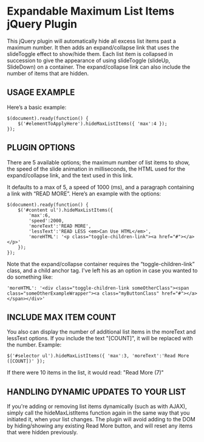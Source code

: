 # Expandable Maximum List Items jQuery Plugin

This jQuery plugin will automatically hide all excess list items past a maximum number. It then adds an expand/collapse link that uses the slideToggle effect to show/hide them. Each list item is collapsed in succession to give the appearance of using slideToggle (slideUp, SlideDown) on a container. The expand/collapse link can also include the number of items that are hidden.

## USAGE EXAMPLE

Here’s a basic example:

```
$(document).ready(function() {
    $('#elementToApplyHere').hideMaxListItems({ 'max':4 });
});
```

## PLUGIN OPTIONS

There are 5 available options; the maximum number of list items to show, the speed 
of the slide animation in milliseconds, the HTML used for the expand/collapse 
link, and the text used in this link. 

It defaults to a max of 5, a speed of 1000 (ms), and a paragraph containing a link with “READ 
MORE”. Here’s an example with the options:

```
$(document).ready(function() {
    $('#content ul').hideMaxListItems({
        'max':6,
        'speed':2000,
    	'moreText':'READ MORE',
		'lessText':'READ LESS <em>Can Use HTML</em>',
        'moreHTML': '<p class="toggle-children-link"><a href="#"></a></p>'
    });
});
```

Note that the expand/collapse container requires the “toggle-children-link” class, and a child anchor tag. I've left his as an option in case you wanted to do something like:

```
'moreHTML': '<div class="toggle-children-link someOtherClass"><span class="someOtherExampleWrapper"><a class="myButtonClass" href="#"></a></span></div>'
```

## INCLUDE MAX ITEM COUNT

You also can display the number of additional list items in the moreText and lessText options.
If you include the text "[COUNT]", it will be replaced with the number. Example:

```
$('#selector ul').hideMaxListItems({ 'max':3, 'moreText':'Read More ([COUNT])' }); 
```

If there were 10 items in the list, it would read:
"Read More (7)"

## HANDLING DYNAMIC UPDATES TO YOUR LIST

If you're adding or removing list items dynamically (such as with AJAX), simply call the hideMaxListItems function again in the same way that you initiated it, when your list changes. The plugin will avoid adding to the DOM by hiding/showing any existing Read More button, and will reset any items that were hidden previously.
